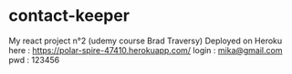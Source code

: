 # contact-keeper

My react project n°2 (udemy course Brad Traversy)
Deployed on Heroku here : https://polar-spire-47410.herokuapp.com/
login : mika@gmail.com
pwd : 123456
